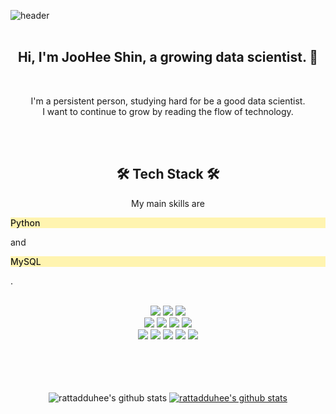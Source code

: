 ![header](https://capsule-render.vercel.app/api?type=waving&color=F4BBBB&height=300&section=header&text=JooHee%20Shin&fontSize=90&fontColor=FFFFFF)
<br><br>
<h2 align="center"> Hi, I'm JooHee Shin, a growing data scientist. 👋 </h2><br>
<p align="center">I'm a persistent person, studying hard for be a good data scientist.<br>
I want to continue to grow by reading the flow of technology.</p>
<br><br>
<h2 align="center">🛠 Tech Stack 🛠</h2>
<p align="center">My main skills are <p style="font-weight: 500;background-color:#FFF4B0">Python</p> and <p style="font-weight: 500;background-color:#FFF4B0">MySQL</p>. <br><br></p>
<div align="center">
  <img src="https://img.shields.io/badge/python-3776AB?style=for-the-badge&logo=python&logoColor=white">
  <img src="https://img.shields.io/badge/java-007396?style=for-the-badge&logo=java&logoColor=white">
  <img src="https://img.shields.io/badge/C-A8B9CC?style=for-the-badge&logo=c%2B%2B&logoColor=black">
  <br>
  <img src="https://img.shields.io/badge/html5-E34F26?style=for-the-badge&logo=html5&logoColor=white"> 
  <img src="https://img.shields.io/badge/css-1572B6?style=for-the-badge&logo=css3&logoColor=white"> 
  <img src="https://img.shields.io/badge/javascript-F7DF1E?style=for-the-badge&logo=javascript&logoColor=black"> 
  <img src="https://img.shields.io/badge/jquery-0769AD?style=for-the-badge&logo=jquery&logoColor=white">
  <br>
  <img src="https://img.shields.io/badge/mysql-4479A1?style=for-the-badge&logo=mysql&logoColor=white"> 
  <img src="https://img.shields.io/badge/mariaDB-003545?style=for-the-badge&logo=mariaDB&logoColor=white">
  <img src="https://img.shields.io/badge/django-092E20?style=for-the-badge&logo=django&logoColor=white">
  <img src="https://img.shields.io/badge/github-181717?style=for-the-badge&logo=github&logoColor=white">
  <img src="https://img.shields.io/badge/git-F05032?style=for-the-badge&logo=git&logoColor=white">

<br><br><br><br>
![rattadduhee's github stats](https://github-readme-stats.vercel.app/api?username=rattadduhee&show_icons=true)
[![rattadduhee's github stats](https://github-readme-stats.vercel.app/api/top-langs/?username=rattadduhee&show_icons=true&hide_border=true&title_color=004386&icon_color=004386&layout=compact)](https://github.com/rattadduhee)
</div>
<!--
**rattadduhee/rattadduhee** is a ✨ _special_ ✨ repository because its `README.md` (this file) appears on your GitHub profile.

Here are some ideas to get you started:

- 🔭 I’m currently working on ...
- 🌱 I’m currently learning ...
- 👯 I’m looking to collaborate on ...
- 🤔 I’m looking for help with ...
- 💬 Ask me about ...
- 📫 How to reach me: ...
- 😄 Pronouns: ...
- ⚡ Fun fact: ...
-->
